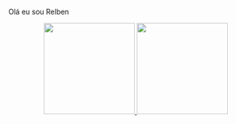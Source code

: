 Olá eu sou Relben
<div align="center">
  <a href="https://github.com/RelbenM">
  <img height="180em" src="https://github-readme-stats.vercel.app/api?username=RelbenM&show_icons=true&theme=dark&include_all_commits=true&count_private=true"/>
  <img height="180em" src="https://github-readme-stats.vercel.app/api/top-langs/?username=RelbenM&layout=compact&langs_count=7&theme=dark"/>
</div>
